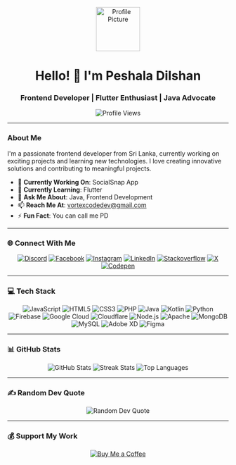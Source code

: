 <!-- Header -->
<p align="center">
<img src="https://github.com/7oSkaaa/7oSkaaa/blob/main/Images/about_me.gif?raw=true" width="100" alt="Profile Picture">
</p>

<h1 align="center">Hello! 👋 I'm Peshala Dilshan</h1>
<h3 align="center">Frontend Developer | Flutter Enthusiast | Java Advocate</h3>

<p align="center">
  <img src="https://komarev.com/ghpvc/?username=peshaladilshan&label=Profile%20Views&color=0e75b6&style=flat" alt="Profile Views">
</p>

---

### About Me

I'm a passionate frontend developer from Sri Lanka, currently working on exciting projects and learning new technologies. I love creating innovative solutions and contributing to meaningful projects.

- 🔭 **Currently Working On**: SocialSnap App
- 🌱 **Currently Learning**: Flutter
- 💬 **Ask Me About**: Java, Frontend Development
- 📫 **Reach Me At**: [vortexcodedev@gmail.com](mailto:vortexcodedev@gmail.com)
- ⚡ **Fun Fact**: You can call me PD

---

### 🌐 Connect With Me

<p align="center">
  <a href="https://discord.gg/FDtgkJNm" target="_blank"><img src="https://img.shields.io/badge/Discord-%237289DA.svg?logo=discord&logoColor=white" alt="Discord"></a>
  <a href="https://facebook.com/peshaladilshan1" target="_blank"><img src="https://img.shields.io/badge/Facebook-%231877F2.svg?logo=Facebook&logoColor=white" alt="Facebook"></a>
  <a href="https://instagram.com/Peshala_Dilshan" target="_blank"><img src="https://img.shields.io/badge/Instagram-%23E4405F.svg?logo=Instagram&logoColor=white" alt="Instagram"></a>
  <a href="https://linkedin.com/in/Peshala_Dilshan" target="_blank"><img src="https://img.shields.io/badge/LinkedIn-%230077B5.svg?logo=linkedin&logoColor=white" alt="LinkedIn"></a>
  <a href="https://stackoverflow.com/users/Peshala_Dilshan" target="_blank"><img src="https://img.shields.io/badge/-Stackoverflow-FE7A16?logo=stack-overflow&logoColor=white" alt="Stackoverflow"></a>
  <a href="https://x.com/PeshalaDilshan" target="_blank"><img src="https://img.shields.io/badge/X-black.svg?logo=X&logoColor=white" alt="X"></a>
  <a href="https://codepen.io/PeshalaDilshan" target="_blank"><img src="https://img.shields.io/badge/Codepen-000000?style=for-the-badge&logo=codepen&logoColor=white" alt="Codepen"></a>
</p>

---

### 💻 Tech Stack

<p align="center">
  <img src="https://img.shields.io/badge/JavaScript-%23323330.svg?style=flat&logo=javascript&logoColor=%23F7DF1E" alt="JavaScript">
  <img src="https://img.shields.io/badge/HTML5-%23E34F26.svg?style=flat&logo=html5&logoColor=white" alt="HTML5">
  <img src="https://img.shields.io/badge/CSS3-%231572B6.svg?style=flat&logo=css3&logoColor=white" alt="CSS3">
  <img src="https://img.shields.io/badge/PHP-%23777BB4.svg?style=flat&logo=php&logoColor=white" alt="PHP">
  <img src="https://img.shields.io/badge/Java-%23ED8B00.svg?style=flat&logo=openjdk&logoColor=white" alt="Java">
  <img src="https://img.shields.io/badge/Kotlin-%237F52FF.svg?style=flat&logo=kotlin&logoColor=white" alt="Kotlin">
  <img src="https://img.shields.io/badge/Python-3670A0?style=flat&logo=python&logoColor=ffdd54" alt="Python">
  <img src="https://img.shields.io/badge/Firebase-%23039BE5.svg?style=flat&logo=firebase" alt="Firebase">
  <img src="https://img.shields.io/badge/Google%20Cloud-%234285F4.svg?style=flat&logo=google-cloud&logoColor=white" alt="Google Cloud">
  <img src="https://img.shields.io/badge/Cloudflare-F38020?style=flat&logo=Cloudflare&logoColor=white" alt="Cloudflare">
  <img src="https://img.shields.io/badge/Node.js-6DA55F?style=flat&logo=node.js&logoColor=white" alt="Node.js">
  <img src="https://img.shields.io/badge/Apache-%23D42029.svg?style=flat&logo=apache&logoColor=white" alt="Apache">
  <img src="https://img.shields.io/badge/MongoDB-%234ea94b.svg?style=flat&logo=mongodb&logoColor=white" alt="MongoDB">
  <img src="https://img.shields.io/badge/MySQL-4479A1.svg?style=flat&logo=mysql&logoColor=white" alt="MySQL">
  <img src="https://img.shields.io/badge/Adobe%20XD-470137?style=flat&logo=Adobe%20XD&logoColor=#FF61F6" alt="Adobe XD">
  <img src="https://img.shields.io/badge/Figma-%23F24E1E.svg?style=flat&logo=figma&logoColor=white" alt="Figma">
</p>

---

### 📊 GitHub Stats

<p align="center">
  <img src="https://github-readme-stats.vercel.app/api?username=PeshalaDilshan&theme=tokyonight&hide_border=true&include_all_commits=false&count_private=false" alt="GitHub Stats">
  <img src="https://github-readme-streak-stats.herokuapp.com/?user=PeshalaDilshan&theme=tokyonight&hide_border=true" alt="Streak Stats">
  <img src="https://github-readme-stats.vercel.app/api/top-langs/?username=PeshalaDilshan&theme=tokyonight&hide_border=true&include_all_commits=false&count_private=false&layout=compact" alt="Top Languages">
</p>

---

### ✍️ Random Dev Quote

<p align="center">
  <img src="https://quotes-github-readme.vercel.app/api?type=horizontal&theme=radical" alt="Random Dev Quote">
</p>

---

### 💰 Support My Work

<p align="center">
  <a href="https://buymeacoffee.com/peshaladilshan" target="_blank">
    <img src="https://img.shields.io/badge/Buy%20Me%20a%20Coffee-ffdd00?style=flat&logo=buy-me-a-coffee&logoColor=black" alt="Buy Me a Coffee">
  </a>
</p>

<!-- Proudly created with GPRM (https://gprm.itsvg.in) -->
